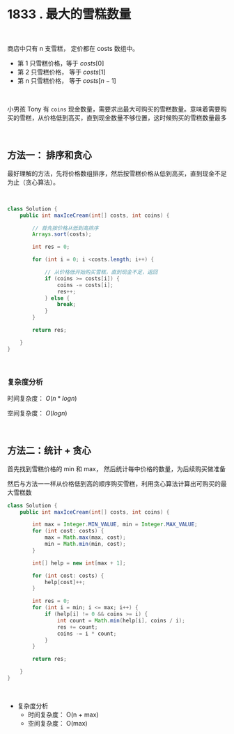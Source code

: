 # 1833 . 最大的雪糕数量

&nbsp;

商店中只有 n 支雪糕， 定价都在 costs 数组中。 

- 第 1 只雪糕价格，等于 $costs[0]$ 
- 第 2 只雪糕价格， 等于 $costs[1]$  
- 第 n 只雪糕价格， 等于 $costs[n - 1]$

&nbsp;

小男孩 Tony 有 `coins` 现金数量，需要求出最大可购买的雪糕数量。意味着需要购买的雪糕，从价格低到高买，直到现金数量不够位置，这时候购买的雪糕数量最多

&nbsp;

## 方法一： 排序和贪心

最好理解的方法，先将价格数组排序，然后按雪糕价格从低到高买，直到现金不足为止（贪心算法）。

&nbsp;

```java
class Solution {
    public int maxIceCream(int[] costs, int coins) {

        // 首先按价格从低到高排序
        Arrays.sort(costs);

        int res = 0;

        for (int i = 0; i <costs.length; i++) {

            // 从价格低开始购买雪糕，直到现金不足，返回
            if (coins >= costs[i]) {
                coins -= costs[i];
                res++;
            } else {
                break;
            }
        }

        return res;

    }
}
```

&nbsp;

### 复杂度分析

时间复杂度： $O(n*logn)$

空间复杂度： $O(logn)$ 

&nbsp;

## 方法二：统计  + 贪心

首先找到雪糕价格的 min 和 max， 然后统计每中价格的数量，为后续购买做准备

然后与方法一一样从价格低到高的顺序购买雪糕，利用贪心算法计算出可购买的最大雪糕数

```java
class Solution {
    public int maxIceCream(int[] costs, int coins) {

        int max = Integer.MIN_VALUE, min = Integer.MAX_VALUE;
        for (int cost: costs) {
            max = Math.max(max, cost);
            min = Math.min(min, cost);
        }

        int[] help = new int[max + 1];

        for (int cost: costs) {
            help[cost]++;
        }

        int res = 0;
        for (int i = min; i <= max; i++) {
            if (help[i] != 0 && coins >= i) {
                int count = Math.min(help[i], coins / i);
                res += count;
                coins -= i * count;
            }
        }

        return res;

    }
}
```

&nbsp;

- 复杂度分析
  - 时间复杂度： O(n + max)
  - 空间复杂度： O(max)









